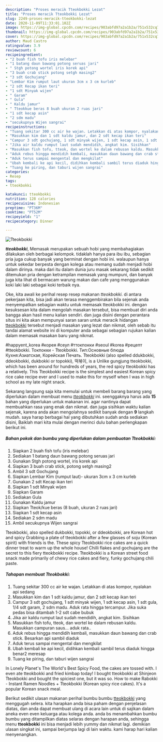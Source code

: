 ```yaml
---
description: "Proses meracik Tteokbokki Lezat"
title: "Proses meracik Tteokbokki Lezat"
slug: 2249-proses-meracik-tteokbokki-lezat
date: 2020-11-09T11:33:01.102Z
image: https://img-global.cpcdn.com/recipes/903abfd97a2a1b2a/751x532cq70/tteokbokki-foto-resep-utama.jpg
thumbnail: https://img-global.cpcdn.com/recipes/903abfd97a2a1b2a/751x532cq70/tteokbokki-foto-resep-utama.jpg
cover: https://img-global.cpcdn.com/recipes/903abfd97a2a1b2a/751x532cq70/tteokbokki-foto-resep-utama.jpg
author: Maud Castro
ratingvalue: 3.9
reviewcount: 6
recipeingredient:
- "2 buah fish tofu iris melebar"
- "1 batang daun bawang potong seruas jari"
- " Stgh potong wortel iris korek api"
- "3 buah crab stick potong setgh masing2"
- "3 sdt Gochujang"
- "Lembar Kim rumput laut ukuran 3cm x 3 cm kurleb"
- "2 sdt Kecap ikan teri"
- "1 sdt Minyak wijen"
- " Garam"
- " Gula"
- " Kaldu jamur"
- " Tteokkue beras 8 buah ukuran 2 ruas jari"
- "1 sdt kecap asin"
- "2 sdm madu"
- "secukupnya Wijen sangrai"
recipeinstructions:
- "Tuang sekitar 300 cc air ke wajan. Letakkan di atas kompor, nyalakan api sedang"
- "Masukkan kim dan 1 sdt kaldu jamur, dan 2 sdt kecap ikan teri"
- "Campur 3 sdt gochujang, 1 sdt minyak wijen, 1 sdt kecap asin, 1 sdt gula, 1/4 sdt garam, 2 sdm madu. Aduk rata hingga tercampur. Jika suka pedas bisa ditambah 1-2 sdt cabe bubuk"
- "Jika air kaldu rumput laut sudah mendidih, angkat kim. Sisihkan"
- "Masukkan fish tofu, tteok, dan wortel ke dalam rebusan kaldu. Masukkan campuran saus... aduk rata.."
- "Aduk rebus hingga mendidih kembali, masukkan daun bawang dan crab stick. Besarkan api sambil diaduk"
- "Aduk terus sampai mengental dan mengkilat"
- "Ubah kembali ke api kecil, didihkan kembali sambil terus diaduk hingga benar2 meresap"
- "Tuang ke piring, dan taburi wijen sangrai"
categories:
- Resep
tags:
- tteokbokki

katakunci: tteokbokki 
nutrition: 128 calories
recipecuisine: Indonesian
preptime: "PT36M"
cooktime: "PT52M"
recipeyield: "1"
recipecategory: Dinner

---
```



![Tteokbokki](https://img-global.cpcdn.com/recipes/903abfd97a2a1b2a/751x532cq70/tteokbokki-foto-resep-utama.jpg)

<b><i>tteokbokki</i></b>, Memasak merupakan sebuah hobi yang membahagiakan dilakukan oleh berbagai kelompok. tidaklah hanya para ibu ibu, sebagian pria juga cukup banyak yang berminat dengan hobi ini. walaupun hanya untuk sekedar berpesta dengan kolega atau memang sudah menjadi hobi dalam dirinya. maka dari itu dalam dunia juru masak sekarang tidak sedikit ditemukan pria dengan ketrampilan memasak yang mumpuni, dan banyak juga kita lihat di bermacam warung makan dan cafe yang menggunakan koki laki laki sebagai koki terbaik nya.

Oke, kita awali ke perihal resep resep makanan <i>tteokbokki</i>. di antara pekerjaan kita, bisa jadi akan terasa menggembirakan bila sejenak anda menyempatkan sebagian waktu untuk memasak tteokbokki ini. dengan kesuksesan kita dalam mengolah masakan tersebut, bisa membuat diri anda bangga akan hasil menu kalian sendiri. dan juga disini dengan perantara situs ini kita akan mempunyai saran saran untuk meracik hidangan <u>tteokbokki</u> tersebut menjadi masakan yang lezat dan nikmat, oleh sebab itu tandai alamat website ini di komputer anda sebagai sebagian rujukan kalian dalam memasak masakan baru yang nikmat.

#happyent_korea #корея #сеул #ттокпокки #seoul #korea #рецепт #tteokbokki. Токпокки - Tteokbokki. Тип:Основные блюда Кухня:Азиатская, Корейская Печать. Tteokbokki (also spelled ddukbokki, ddeokbokki, dukbokki or topokki), 떡볶이, is a Unlike gungjung tteokbokki, which has been around for hundreds of years, the red spicy tteokbokki has a relatively. This Tteokbokki recipe is the simplest and easiest Korean spicy rice cake recipe ever and I used to make this for myself when I was in high school as my late night snack.


Sekarang langsung saja kita memulai untuk membeli barang barang yang diperlukan dalam membuat menu <u><i>tteokbokki</i></u> ini. seenggaknya harus ada <b>15</b> bahan yang diperlukan untuk makanan ini. agar nantinya dapat membuahkan rasa yang enak dan nikmat. dan juga sisihkan waktu kalian sejenak, karena anda akan mengolahnya sedikit banyak dengan <b>9</b> langkah mudah. saya harap berbagai hal yang dibutuhkan sudah anda sediakan disini, Baiklah mari kita mulai dengan merinci dulu bahan perlengkapan berikut ini.

<!--inarticleads1-->

##### Bahan pokok dan bumbu yang diperlukan dalam pembuatan Tteokbokki:

1. Siapkan 2 buah fish tofu (iris melebar)
1. Sediakan 1 batang daun bawang potong seruas jari
1. Gunakan  Stgh potong wortel, iris korek api
1. Siapkan 3 buah crab stick, potong setgh masing2
1. Ambil 3 sdt Gochujang
1. Siapkan Lembar Kim (rumput laut)- ukuran 3cm x 3 cm kurleb
1. Gunakan 2 sdt Kecap ikan teri
1. Siapkan 1 sdt Minyak wijen
1. Siapkan  Garam
1. Sediakan  Gula
1. Gunakan  Kaldu jamur
1. Siapkan  Tteok/kue beras (8 buah, ukuran 2 ruas jari)
1. Siapkan 1 sdt kecap asin
1. Sediakan 2 sdm madu
1. Ambil secukupnya Wijen sangrai


Tteokbokki, also spelled dukbokki, topokki, or ddeokbokki, are Korean hot and spicy Grabbing a plate of tteokbokki after a few glasses of soju (Korean spirit) with friends is the. These spicy Tteokbokki rice cakes are a quick dinner treat to warm up the whole house! Chilli flakes and gochujang are the secret to this fiery tteokbokki recipe. Tteokbokki is a Korean street food snack made primarily of chewy rice cakes and fiery, funky gochujang chili paste. 

<!--inarticleads2-->

##### Tahapan membuat Tteokbokki:

1. Tuang sekitar 300 cc air ke wajan. Letakkan di atas kompor, nyalakan api sedang
1. Masukkan kim dan 1 sdt kaldu jamur, dan 2 sdt kecap ikan teri
1. Campur 3 sdt gochujang, 1 sdt minyak wijen, 1 sdt kecap asin, 1 sdt gula, 1/4 sdt garam, 2 sdm madu. Aduk rata hingga tercampur. Jika suka pedas bisa ditambah 1-2 sdt cabe bubuk
1. Jika air kaldu rumput laut sudah mendidih, angkat kim. Sisihkan
1. Masukkan fish tofu, tteok, dan wortel ke dalam rebusan kaldu. Masukkan campuran saus... aduk rata..
1. Aduk rebus hingga mendidih kembali, masukkan daun bawang dan crab stick. Besarkan api sambil diaduk
1. Aduk terus sampai mengental dan mengkilat
1. Ubah kembali ke api kecil, didihkan kembali sambil terus diaduk hingga benar2 meresap
1. Tuang ke piring, dan taburi wijen sangrai


In Lonely Planet&#39;s The World&#39;s Best Spicy Food, the cakes are tossed with. I even ate tteokbokki and fried kimbap today! I bought tteokbokki at Shinjeon Tteokbokki and bought the spiciest one, but it was so. How to make Rabokki - Instant Ramen Noodles + Tteokbokki (Korean spicy rice cakes). It&#39;s a popular Korean snack meal. 

Berikut sedikit ulasan makanan perihal bumbu bumbu <u>tteokbokki</u> yang menggugah selera. kita harapkan anda bisa paham dengan penjelasan diatas, dan anda dapat membuat ulang di acara lain untuk di sajikan dalam aneka even even keluarga atau kolega anda. anda bs menambahkan bumbu bumbu yang ditampilkan diatas selaras dengan harapan anda, sehingga menu <b>tteokbokki</b> ini bisa menjadi lebih yummy dan nikmat lagi. demikian ulasan singkat ini, sampai berjumpa lagi di lain waktu. kami harap hari kalian menyenangkan.
